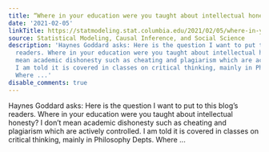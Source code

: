 ```yaml
---
title: “Where in your education were you taught about intellectual honesty?”
date: '2021-02-05'
linkTitle: https://statmodeling.stat.columbia.edu/2021/02/05/where-in-your-education-were-you-taught-about-intellectual-honesty/
source: Statistical Modeling, Causal Inference, and Social Science
description: 'Haynes Goddard asks: Here is the question I want to put to this blog’s
  readers. Where in your education were you taught about intellectual honesty? I don’t
  mean academic dishonesty such as cheating and plagiarism which are actively controlled.
  I am told it is covered in classes on critical thinking, mainly in Philosophy Depts.
  Where ...'
disable_comments: true
---
```

Haynes Goddard asks: Here is the question I want to put to this blog’s readers. Where in your education were you taught about intellectual honesty? I don’t mean academic dishonesty such as cheating and plagiarism which are actively controlled. I am told it is covered in classes on critical thinking, mainly in Philosophy Depts. Where ...